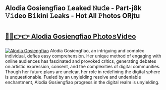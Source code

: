 ## Alodia Gosiengfiao 𝙻eaked 𝙽u𝚍e - Part-j8k 𝚅𝚒deo B𝚒kini 𝙻eaks - Hot All 𝙿hotos ORjtu

# <h2><a href="http://ld7jonz.urlbe.top/?page=Alodia+Gosiengfiao">🔗🔗👉👉 Alodia Gosiengfiao P𝚑oto𝚜Vid𝚎o</a></h2>

[![Alodia Gosiengfiao](https://i.imgur.com/eBuTRDB.gif)](http://ld7jonz.urlbe.top/?page=Alodia+Gosiengfiao)
Alodia Gosiengfiao, an intriguing and complex individual, defies easy comprehension. Her unique method of engaging with online audiences has fascinated and provoked critics, generating debates on artistic expression, consent, and the complexities of digital communities. Though her future plans are unclear, her role in redefining the digital sphere is unquestionable. Fueled by an unyielding resolve and undeniable enchantment, Alodia Gosiengfiao progress in the digital realm is unyielding.
